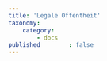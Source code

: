 ```yaml
---
title: 'Legale Offentheit'
taxonomy:
    category:
        - docs
published        : false
---
```


